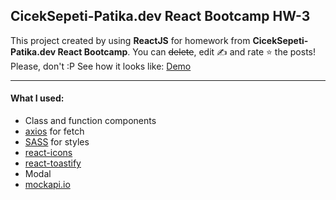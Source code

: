 ## CicekSepeti-Patika.dev React Bootcamp HW-3

This project created by using **ReactJS** for homework from **CicekSepeti-Patika.dev React Bootcamp**.
You can ~~delete~~, edit :writing_hand: and rate :star: the posts! Please, don't :P
See how it looks like: [Demo](https://ciceksepeti-patika-hw-3.netlify.app/)

---

#### What I used:

- Class and function components
- [axios](https://www.npmjs.com/package/axios) for fetch
- [SASS](https://www.npmjs.com/package/node-sass) for styles
- [react-icons](https://www.npmjs.com/package/react-icons)
- [react-toastify](https://www.npmjs.com/package/react-toastify)
- Modal
- [mockapi.io](https://mockapi.io/)
